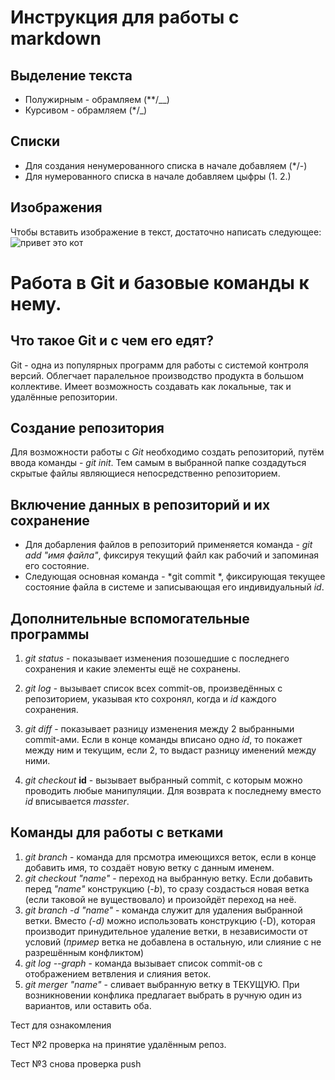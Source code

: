 # Инструкция для работы с markdown

## Выделение текста
* Полужирным - обрамляем (**/__)
* Курсивом - обрамляем (*/_)

## Списки
* Для создания ненумерованного списка в начале добавляем (*/-)
* Для нумерованного списка в начале добавляем цыфры (1. 2.)

## Изображения 
Чтобы вставить изображение в текст, достаточно написать следующее: 
![привет это кот](kot.jpg)





# Работа в Git и базовые команды к нему.

## Что такое Git и с чем его едят?

Git - одна из популярных программ для работы с системой контроля версий. Облегчает паралельное производство продукта в большом коллективе. Имеет возможность создавать как локальные, так и удалённые репозитории.

## Создание репозитория
Для возможности работы с *Git* необходимо создать репозиторий, путём ввода команды - *git init*. Тем самым в выбранной папке создадуться скрытые файлы являющиеся непосредственно репозиторием.

## Включение данных в репозиторий и их сохранение
* Для добарления файлов в репозиторий применяется команда - *git add "имя файла"*, фиксируя текущий файл как рабочий и запоминая его состояние.
* Следующая основная команда - *git commit *, фиксирующая текущее состояние файла в системе и записывающая его индивидуальный *id*.

## Дополнительные вспомогательные программы
1. *git status* - показывает изменения позошедшие с последнего сохранения и какие элементы ещё не сохранены.
2. *git log* - вызывает список всех commit-ов, произведённых с репозиторием, указывая кто сохронял, когда и *id* каждого сохранения.
3. *git diff* - показывает разницу изменения между 2 выбранными commit-ами. Если в конце команды вписано одно *id*, то покажет между ним и текущим, если 2, то выдаст разницу именений между ними.

4. *git checkout* **id** - вызывает выбранный commit, с которым можно проводить любые манипуляции. Для возврата к последнему вместо *id* вписывается *masster*.

## Команды для работы с ветками 
1. *git branch* - команда для прсмотра имеющихся веток, если в конце добавить имя, то создаёт новую ветку с данным именем.
2. *git checkout "name"* - переход на выбранную ветку. Если добавить перед _"name"_ конструкцию (*-b*), то сразу создасться новая ветка (если таковой не вуществовало) и произойдёт переход на неё.
3. *git branch -d "name"* - команда служит для удаления выбранной ветки. Вместо *(-d)* можно использовать конструкцию (-D), которая производит принудительное удаление ветки, в независимости от условий (*пример* ветка не добавлена в остальную, или слияние с не разрешённым конфликтом)
4. *git log --graph* - команда вызывает список commit-ов с отображением ветвления и слияния веток.
5. *git merger "name"* - сливает выбранную ветку в ТЕКУЩУЮ. При возникновении конфлика предлагает выбрать в ручную один из вариантов, или оставить оба.


Тест для ознакомления

Тест №2 проверка на принятие удалённым репоз.

Тест №3 снова проверка push
